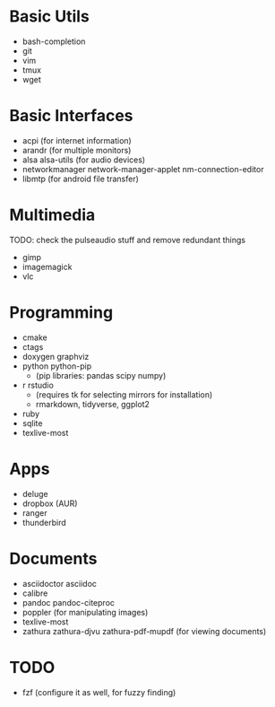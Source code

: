 # Basic Utils

* bash-completion
* git
* vim
* tmux
* wget

# Basic Interfaces

* acpi (for internet information)
* arandr (for multiple monitors)
* alsa alsa-utils (for audio devices)
* networkmanager network-manager-applet nm-connection-editor
* libmtp (for android file transfer)

# Multimedia
TODO: check the pulseaudio stuff and remove redundant things

* gimp
* imagemagick
* vlc

# Programming

* cmake
* ctags
* doxygen graphviz
* python python-pip
    + (pip libraries: pandas scipy numpy)
* r rstudio
    - (requires tk for selecting mirrors for installation)
    - rmarkdown, tidyverse, ggplot2
* ruby
* sqlite
* texlive-most

# Apps

* deluge
* dropbox (AUR)
* ranger
* thunderbird

# Documents

* asciidoctor asciidoc
* calibre
* pandoc pandoc-citeproc
* poppler (for manipulating images)
* texlive-most
* zathura zathura-djvu zathura-pdf-mupdf (for viewing documents)

# TODO

* fzf (configure it as well, for fuzzy finding)
